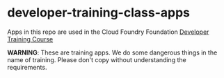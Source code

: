 # developer-training-class-apps

Apps in this repo are used in the Cloud Foundry Foundation [Developer Training Course](https://www.cloudfoundry.org/trainings/cloud-foundry-developers-2/)

**WARNING**: These are training apps. We do some dangerous things in the name of training. Please don't copy without understanding the requirements.
